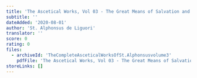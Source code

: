 ```yaml
---
title: 'The Ascetical Works, Vol 03 - The Great Means of Salvation and of Perfection'
subtitle: ''
dateAdded: '2020-08-01'
author: 'St. Alphonsus de Liguori'
translator: ''
score: 0
rating: 0
files:
  - archiveId: 'TheCompleteAsceticalWorksOfSt.Alphonsusvolume3'
    pdfFile: 'The Ascetical Works, Vol 03 - The Great Means of Salvation and of Perfection, by St Alphonsus de Liguori.pdf'
storeLinks: []
---
```




